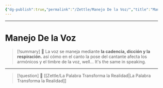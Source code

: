 ```yaml
---
{"dg-publish":true,"permalink":"/Zettle/Manejo De la Voz/","title":"Manejo De la Voz","created":"Monday, 2023-10-02, 3:08:05 pm","updated":"2023-10-02T15:12"}
---
```


********
# Manejo De la Voz

> [!summary] 🧠
> La voz se maneja mediante **la cadencia, dicción y la respiración.** así cómo en el canto la pose del cantante afecta los armónicos y el timbre de la voz, well... It's the same in speaking.

- - - 
> [!question] 🔗
> [[Zettle/La Palabra Transforma la Realidad\|La Palabra Transforma la Realidad]]
> 
